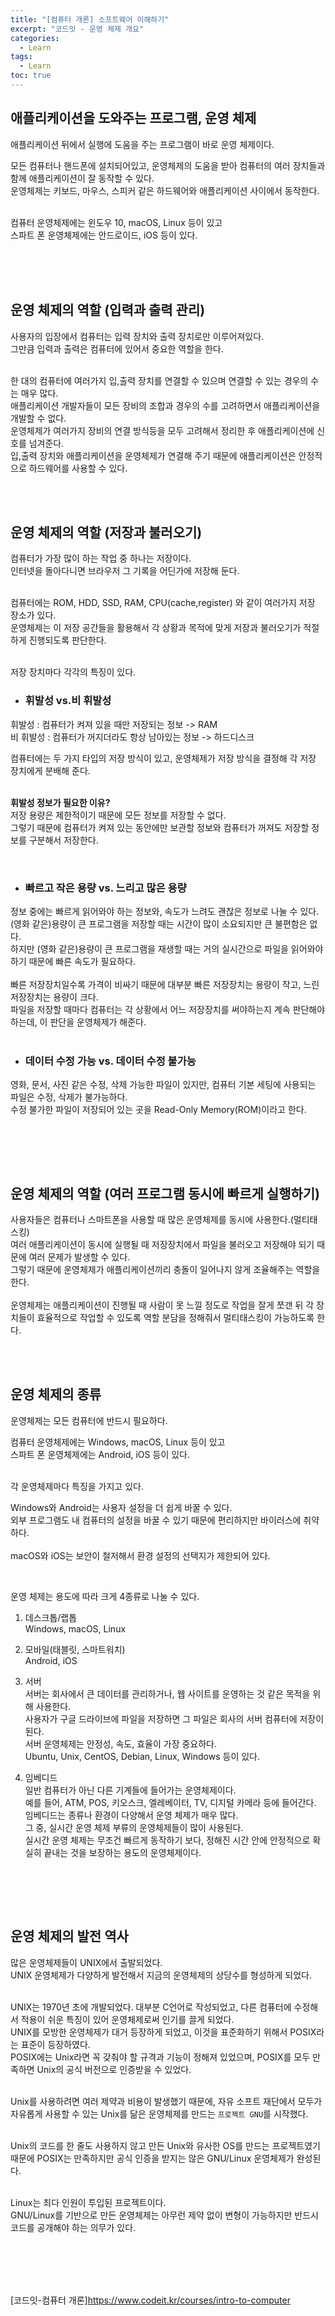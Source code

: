 ```yaml
---
title: "[컴퓨터 개론] 소프트웨어 이해하기"
excerpt: "코드잇 - 운영 체제 개요"
categories: 
  - Learn
tags: 
  - Learn
toc: true
---
```



## 애플리케이션을 도와주는 프로그램, 운영 체제

애플리케이션 뒤에서 실행에 도움을 주는 프로그램이 바로 운영 체제이다.<br>

모든 컴퓨터나 핸드폰에 설치되어있고, 운영체제의 도움을 받아 컴퓨터의 여러 장치들과 함께 애플리케이션이 잘 동작할 수 있다.<br>
운영체제는 키보드, 마우스, 스피커 같은 하드웨어와  애플리케이션 사이에서 동작한다.<br>
<br>

컴퓨터 운영체제에는 윈도우 10, macOS, Linux 등이 있고<br>
스파트 폰 운영체제에는 안드로이드, iOS 등이 있다.<br>
<br>



<br><br>

## 운영 체제의 역할 (입력과 출력 관리)

사용자의 입장에서 컴퓨터는 입력 장치와 출력 장치로만 이루어져있다.<br>
그만큼 입력과 출력은 컴퓨터에 있어서 중요한 역할을 한다.<br>
<br>

한 대의 컴퓨터에 여러가지 입,출력 장치를 연결할 수 있으며 연결할 수 있는 경우의 수는 매우 많다.<br>
애플리케이션 개발자들이 모든 장비의 조합과 경우의 수를 고려하면서 애플리케이션을 개발할 수 없다.<br>
운영체제가 여러가지 장비의 연결 방식등을 모두 고려해서 정리한 후 애플리케이션에 신호를 넘겨준다.<br>
입,출력 장치와 애플리케이션을 운영체제가 연결해 주기 때문에 애플리케이션은 안정적으로 하드웨어를 사용할 수 있다.<br>



<br><br>

## 운영 체제의 역할 (저장과 불러오기)

컴퓨터가 가장 많이 하는 작업 중 하나는 저장이다.<br>
인터넷을 돌아다니면 브라우저 그 기록을 어딘가에 저장해 둔다.<br>
<br>

컴퓨터에는 ROM, HDD, SSD, RAM, CPU(cache,register) 와 같이 여러가지 저장 장소가 있다.<br>
운영체제는 이 저장 공간들을 활용해서 각 상황과 목적에 맞게 저장과 불러오기가 적절하게 진행되도록 판단한다.<br>
<br>


저장 장치마다 각각의 특징이 있다.<br>

- <h3>휘발성 vs.비 휘발성</h3>

휘발성 : 컴퓨터가 켜져 있을 때만 저장되는 정보 -> RAM<br>
비 휘발성 : 컴퓨터가 꺼지더라도 항상 남아있는 정보 -> 하드디스크<br>

컴퓨터에는 두 가지 타입의 저장 방식이 있고, 운영체제가 저장 방식을 결정해 각 저장 장치에게 분배해 준다.<br><br>

**휘발성 정보가 필요한 이유?**<br>
저장 용량은 제한적이기 때문에 모든 정보를 저장할 수 없다.<br>
그렇기 때문에 컴퓨터가 켜져 있는 동안에만 보관할 정보와 컴퓨터가 꺼져도 저장할 정보를 구분해서 저장한다.<br>

<br>

- <h3>빠르고 작은 용량 vs. 느리고 많은 용량</h3>

정보 중에는 빠르게 읽어와야 하는 정보와, 속도가 느려도 괜찮은 정보로 나눌 수 있다.<br>
(영화 같은)용량이 큰 프로그램을 저장할 때는 시간이 많이 소요되지만 큰 불편함은 없다.<br>
하지만 (영화 같은)용량이 큰 프로그램을 재생할 때는 거의 실시간으로 파일을 읽어와야 하기 때문에 빠른 속도가 필요하다.<br>
<br>
빠른 저장장치일수록 가격이 비싸기 때문에 대부분 빠른 저장장치는 용량이 작고, 느린 저장장치는 용량이 크다.<br>
파일을 저장할 때마다 컴퓨터는 각 상황에서 어느 저장장치를 써야하는지 계속 판단해야 하는데, 이 판단을 운영체제가 해준다.<br>
<br>

- <h3>데이터 수정 가능 vs. 데이터 수정 불가능</h3>

영화, 문서, 사진 같은 수정, 삭제 가능한 파일이 있지만, 컴퓨터 기본 세팅에 사용되는 파일은 수정, 삭제가 불가능하다.<br>
수정 불가한 파일이 저장되어 있는 곳을 Read-Only Memory(ROM)이라고 한다.<br>

<br>

<br><br>

## 운영 체제의 역할 (여러 프로그램 동시에 빠르게 실행하기)

사용자들은 컴퓨터나 스마트폰을 사용할 때 많은 운영체제를 동시에 사용한다.(멀티태스킹)<br>
여러 애플리케이션이 동시에 실행될 때 저장장치에서 파일을 불러오고 저장해야 되기 때문에 여러 문제가 발생할 수 있다.<br>
그렇기 때문에 운영체제가 애플리케이션끼리 충돌이 일어나지 않게 조율해주는 역할을 한다.<br>
<br>
운영체제는 애플리케이션이 진행될 때 사람이 못 느낄 정도로 작업을 잘게 쪼갠 뒤 각 장치들이 효율적으로 작업할 수 있도록 역할 분담을 정해줘서 멀티태스킹이 가능하도록 한다.<br>



<br><br>

## 운영 체제의 종류

운영체제는 모든 컴퓨터에 반드시 필요하다.<br>

컴퓨터 운영체제에는 Windows, macOS, Linux 등이 있고<br>
스파트 폰 운영체제에는 Android, iOS 등이 있다.<br>
<br>

각 운영체제마다 특징을 가지고 있다.<br>

Windows와 Android는 사용자 설정을 더 쉽게 바꿀 수 있다.<br>
외부 프로그램도 내 컴퓨터의 설정을 바꿀 수 있기 때문에 편리하지만 바이러스에 취약하다.<br>
<br>
macOS와 iOS는 보안이 철저해서 환경 설정의 선택지가 제한되어 있다.<br>

<br>

운영 체제는 용도에 따라 크게 4종류로 나눌 수 있다.<br>

1. 데스크톱/랩톱 <br>
Windows, macOS, Linux<br>

2. 모바일(태블릿, 스마트워치)<br>
Android, iOS<br>

3. 서버<br>
서버는 회사에서 큰 데이터를 관리하거나, 웹 사이트를 운영하는 것 같은 목적을 위해 사용한다.<br>
사용자가 구글 드라이브에 파일을 저장하면 그 파일은 회사의 서버 컴퓨터에 저장이 된다.<br>
서버 운영체제는 안정성, 속도, 효율이 가장 중요하다.<br>
Ubuntu, Unix, CentOS, Debian, Linux, Windows 등이 있다.<br>

4. 임베디드<br>
일반 컴퓨터가 아닌 다른 기계들에 들어가는 운영체제이다.<br>
예를 들어, ATM, POS, 키오스크, 엘레베이터, TV, 디지털 카메라 등에 들어간다.<br>
임베디드는 종류나 환경이 다양해서 운영 체제가 매우 많다.<br>
그 중, 실시간 운영 체제 부류의 운영체제들이 많이 사용된다.<br>
실시간 운영 체제는 무조건 빠르게 동작하기 보다, 정해진 시간 안에 안정적으로 확실히 끝내는 것을 보장하는 용도의 운영체제이다.<br>
<br>

<br><br>


## 운영 체제의 발전 역사

많은 운영체제들이 UNIX에서 출발되었다.<br>
UNIX 운영체제가 다양하게 발전해서 지금의 운영체제의 상당수를 형성하게 되었다.<br>
<br>

UNIX는 1970년 초에 개발되었다. 대부분 C언어로 작성되었고, 다른 컴퓨터에 수정해서 적용이 쉬운 특징이 있어 운영체제로써 인기를 끌게 되었다.<br>
UNIX를 모방한 운영체제가 대거 등장하게 되었고, 이것을 표준화하기 위해서 POSIX라는 표준이 등장하였다.<br>
POSIX에는 Unix라면 꼭 갖춰야 할 규격과 기능이 정해져 있었으며, POSIX를 모두 만족하면 Unix의 공식 버전으로 인증받을 수 있었다.<br>
<br>

Unix를 사용하려면 여러 제약과 비용이 발생했기 때문에, 자유 소프트 재단에서 모두가 자유롭게 사용할 수 있는 Unix를 닮은 운영체제를 만드는 `프로젝트 GNU`를 시작했다.<br>
<br>

Unix의 코드를 한 줄도 사용하지 않고 만든 Unix와 유사한 OS를 만드는 프로젝트였기 때문에 POSIX는 만족하지만 공식 인증을 받지는 않은 GNU/Linux 운영체제가 완성된다.<br>
<br>

Linux는 최다 인원이 투입된 프로젝트이다.<br> 
GNU/Linux를 기반으로 만든 운영체제는 아무런 제약 없이 변형이 가능하지만 반드시 코드를 공개해야 하는 의무가 있다.<br>
<br>



<br>
<br><br>


[코드잇-컴퓨터 개론]<https://www.codeit.kr/courses/intro-to-computer>